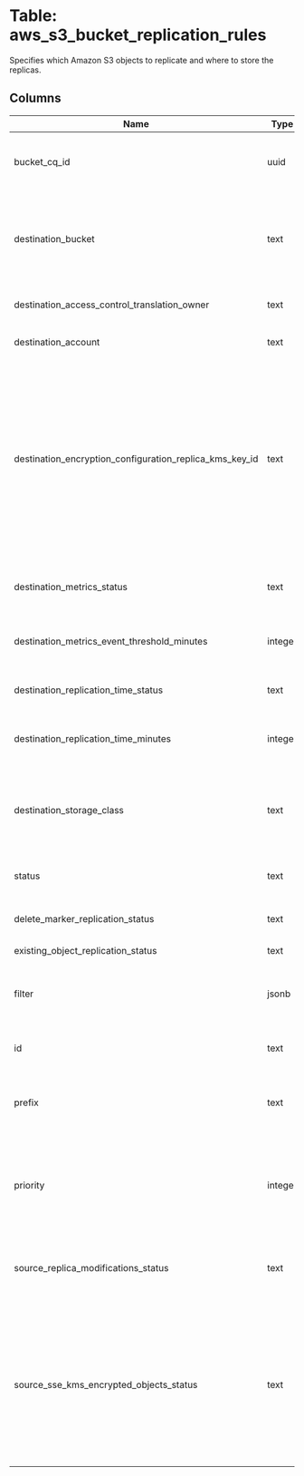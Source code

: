 
# Table: aws_s3_bucket_replication_rules
Specifies which Amazon S3 objects to replicate and where to store the replicas.
## Columns
| Name        | Type           | Description  |
| ------------- | ------------- | -----  |
|bucket_cq_id|uuid|Unique CloudQuery ID of aws_s3_buckets table (FK)|
|destination_bucket|text|The Amazon Resource Name (ARN) of the bucket where you want Amazon S3 to store the results.|
|destination_access_control_translation_owner|text|Specifies the replica ownership|
|destination_account|text|Destination bucket owner account ID|
|destination_encryption_configuration_replica_kms_key_id|text|Specifies the ID (Key ARN or Alias ARN) of the customer managed customer master key (CMK) stored in AWS Key Management Service (KMS) for the destination bucket. Amazon S3 uses this key to encrypt replica objects|
|destination_metrics_status|text|Specifies whether the replication metrics are enabled.|
|destination_metrics_event_threshold_minutes|integer|Contains an integer specifying time in minutes|
|destination_replication_time_status|text|Specifies whether the replication time is enabled.|
|destination_replication_time_minutes|integer|Contains an integer specifying time in minutes|
|destination_storage_class|text|The storage class to use when replicating objects, such as S3 Standard or reduced redundancy|
|status|text|Specifies whether the rule is enabled.|
|delete_marker_replication_status|text|Indicates whether to replicate delete markers|
|existing_object_replication_status|text||
|filter|jsonb|A filter that identifies the subset of objects to which the replication rule applies|
|id|text|A unique identifier for the rule|
|prefix|text|An object key name prefix that identifies the object or objects to which the rule applies|
|priority|integer|The priority indicates which rule has precedence whenever two or more replication rules conflict|
|source_replica_modifications_status|text|Specifies whether Amazon S3 replicates modifications on replicas.|
|source_sse_kms_encrypted_objects_status|text|Specifies whether Amazon S3 replicates objects created with server-side encryption using a customer master key (CMK) stored in AWS Key Management Service.|
